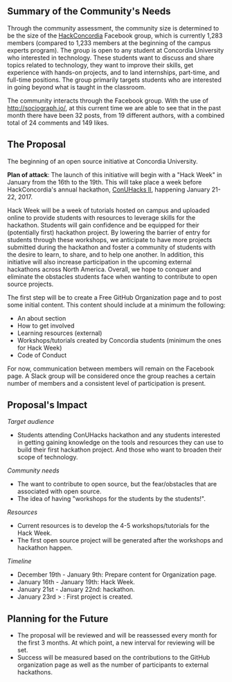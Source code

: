 ## Summary of the Community's Needs

Through the community assessment, the community size is determined to be the size of the [HackConcordia](https://www.facebook.com/groups/hackconcordia/) Facebook group, which is currently 1,283 members (compared to 1,233 members at the beginning of the campus experts program). The group is open to any student at Concordia University who interested in technology. These students want to discuss and share topics related to technology, they want to improve their skills, get experience with hands-on projects, and to land internships, part-time, and full-time positions. The group primarily targets students who are interested in going beyond what is taught in the classroom.

The community interacts through the Facebook group. With the use of http://sociograph.io/, at this current time we are able to see that in the past month there have been 32 posts, from 19 different authors, with a combined total of 24 comments and 149 likes.

## The Proposal

The beginning of an open source initiative at Concordia University.

**Plan of attack**: The launch of this initiative will begin with a "Hack Week" in January from the 16th to the 19th. This will take place a week before HackConcordia's annual hackathon, [ConUHacks II](https://conuhacks.io/), happening January 21-22, 2017.

Hack Week will be a week of tutorials hosted on campus and uploaded online to provide students with resources to leverage skills for the hackathon. Students will gain confidence and be equipped for their (potentially first) hackathon project. By lowering the barrier of entry for students through these workshops, we anticipate to have more projects submitted during the hackathon and foster a community of students with the desire to learn, to share, and to help one another. In addition, this initiative will also increase participation in the upcoming external hackathons across North America. Overall, we hope to conquer and eliminate the obstacles students face when wanting to contribute to open source projects.

The first step will be to create a Free GitHub Organization page and to post some initial content. This content should include at a minimum the following:
- An about section
- How to get involved
- Learning resources (external)
- Workshops/tutorials created by Concordia students (minimum the ones for Hack Week)
- Code of Conduct

For now, communication between members will remain on the Facebook page. A Slack group will be considered once the group reaches a certain number of members and a consistent level of participation is present.

## Proposal's Impact

 *Target audience*
  - Students attending ConUHacks hackathon and any students interested in getting gaining knowledge on the tools and resources they can use to build their first hackathon project. And those who want to broaden their scope of technology.

 *Community needs*
  - The want to contribute to open source, but the fear/obstacles that are associated with open source.
  - The idea of having "workshops for the students by the students!".

 *Resources*
  - Current resources is to develop the 4-5 workshops/tutorials for the Hack Week.
  - The first open source project will be generated after the workshops and hackathon happen.

 *Timeline*
  - December 19th - January 9th: Prepare content for Organization page.
  - January 16th - January 19th: Hack Week.
  - January 21st - January 22nd: hackathon.
  - January 23rd > : First project is created.

## Planning for the Future

- The proposal will be reviewed and will be reassessed every month for the first 3 months. At which point, a new interval for reviewing will be set.
- Success will be measured based on the contributions to the GitHub organization page as well as the number of participants to external hackathons.

